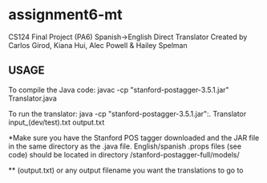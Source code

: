 # assignment6-mt
CS124 Final Project (PA6) Spanish->English Direct Translator
Created by Carlos Girod, Kiana Hui, Alec Powell & Hailey Spelman

USAGE
------------------
To compile the Java code:
javac -cp "stanford-postagger-3.5.1.jar" Translator.java

To run the translator:
java -cp "stanford-postagger-3.5.1.jar":. Translator input_(dev/test).txt output.txt

*Make sure you have the Stanford POS tagger downloaded and the JAR file in the same directory as the .java file. English/spanish .props files (see code) should be located in directory /stanford-postagger-full/models/

** (output.txt) or any output filename you want the translations to go to
